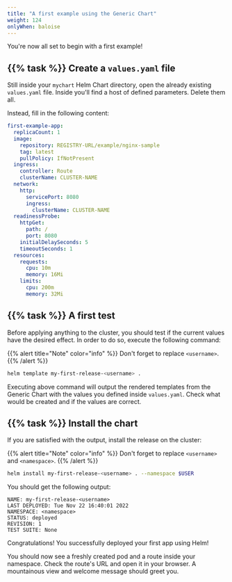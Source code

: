 ```yaml
---
title: "A first example using the Generic Chart"
weight: 124
onlyWhen: baloise
---
```


You're now all set to begin with a first example!


## {{% task %}} Create a `values.yaml` file

Still inside your `mychart` Helm Chart directory, open the already existing `values.yaml` file.
Inside you'll find a host of defined parameters. Delete them all.

Instead, fill in the following content:

```yaml
first-example-app:
  replicaCount: 1
  image:
    repository: REGISTRY-URL/example/nginx-sample
    tag: latest
    pullPolicy: IfNotPresent
  ingress:
    controller: Route
    clusterName: CLUSTER-NAME
  network:
    http:
      servicePort: 8080
      ingress:
        clusterName: CLUSTER-NAME
  readinessProbe:
    httpGet:
      path: /
      port: 8080
    initialDelaySeconds: 5
    timeoutSeconds: 1
  resources:
    requests:
      cpu: 10m
      memory: 16Mi
    limits:
      cpu: 200m
      memory: 32Mi
```


## {{% task %}} A first test

Before applying anything to the cluster, you should test if the current values have the desired effect.
In order to do so, execute the following command:

{{% alert title="Note" color="info" %}}
Don't forget to replace `<username>`.
{{% /alert %}}

```bash
helm template my-first-release-<username> .
```

Executing above command will output the rendered templates from the Generic Chart with the values you defined inside `values.yaml`.
Check what would be created and if the values are correct.


## {{% task %}} Install the chart

If you are satisfied with the output, install the release on the cluster:

{{% alert title="Note" color="info" %}}
Don't forget to replace `<username>` and `<namespace>`.
{{% /alert %}}

```bash
helm install my-first-release-<username> . --namespace $USER
```

You should get the following output:

```
NAME: my-first-release-<username>
LAST DEPLOYED: Tue Nov 22 16:40:01 2022
NAMESPACE: <namespace>
STATUS: deployed
REVISION: 1
TEST SUITE: None
```

Congratulations! You successfully deployed your first app using Helm!

You should now see a freshly created pod and a route inside your namespace.
Check the route's URL and open it in your browser.
A mountainous view and welcome message should greet you.
